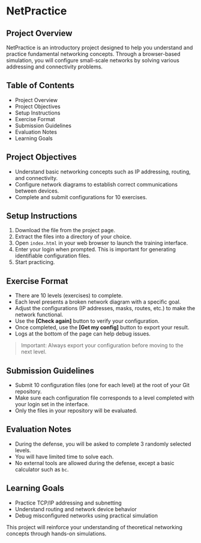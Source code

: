 # NetPractice

## Project Overview

NetPractice is an introductory project designed to help you understand and practice fundamental networking concepts. Through a browser-based simulation, you will configure small-scale networks by solving various addressing and connectivity problems.

## Table of Contents

- Project Overview
- Project Objectives
- Setup Instructions
- Exercise Format
- Submission Guidelines
- Evaluation Notes
- Learning Goals

## Project Objectives

- Understand basic networking concepts such as IP addressing, routing, and connectivity.
- Configure network diagrams to establish correct communications between devices.
- Complete and submit configurations for 10 exercises.

## Setup Instructions

1. Download the file from the project page.
2. Extract the files into a directory of your choice.
3. Open `index.html` in your web browser to launch the training interface.
4. Enter your login when prompted. This is important for generating identifiable configuration files.
5. Start practicing.

## Exercise Format

- There are 10 levels (exercises) to complete.
- Each level presents a broken network diagram with a specific goal.
- Adjust the configurations (IP addresses, masks, routes, etc.) to make the network functional.
- Use the **[Check again]** button to verify your configuration.
- Once completed, use the **[Get my config]** button to export your result.
- Logs at the bottom of the page can help debug issues.

> Important: Always export your configuration before moving to the next level.

## Submission Guidelines

- Submit 10 configuration files (one for each level) at the root of your Git repository.
- Make sure each configuration file corresponds to a level completed with your login set in the interface.
- Only the files in your repository will be evaluated.

## Evaluation Notes

- During the defense, you will be asked to complete 3 randomly selected levels.
- You will have limited time to solve each.
- No external tools are allowed during the defense, except a basic calculator such as `bc`.

## Learning Goals

- Practice TCP/IP addressing and subnetting
- Understand routing and network device behavior
- Debug misconfigured networks using practical simulation

This project will reinforce your understanding of theoretical networking concepts through hands-on simulations.
